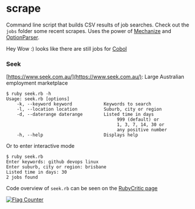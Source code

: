 # scrape

Command line script that builds CSV results of job searches. Check
out the `jobs` folder some recent scrapes. Uses the power of [Mechanize](
https://github.com/sparklemotion/mechanize) and [OptionParser](
https://docs.ruby-lang.org/en/2.5.0/OptionParser.html).

Hey Wow :) looks like there are still jobs for [Cobol](
https://en.wikipedia.org/wiki/COBOL)

### Seek 

[https://www.seek.com.au/](https://www.seek.com.au/): 
Large Australian employment marketplace

```
$ ruby seek.rb -h
Usage: seek.rb [options]
    -k, --keyword keyword            Keywords to search
    -l, --location location          Suburb, city or region
    -d, --daterange daterange        Listed time in days
                                          999 (default) or
                                          1, 3, 7, 14, 30 or
                                          any positive number
    -h, --help                       Displays help
```
Or to enter interactive mode
```
$ ruby seek.rb 
Enter keywords: github devops linux
Enter suburb, city or region: brisbane
Listed time in days: 30
2 jobs found
```

Code overview of ``seek.rb`` can be seen on the [RubyCritic page](
http://thebeast.me/scrape/rubycritic/overview.html)


<a href="https://info.flagcounter.com/0gCz">
    <img src="https://s05.flagcounter.com/count2/0gCz/bg_FFFFFF/txt_000000/border_CCCCCC/columns_2/maxflags_250/viewers_0/labels_1/pageviews_0/flags_0/percent_0/" alt="Flag Counter">
</a>
